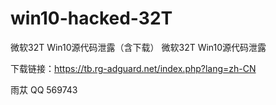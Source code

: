# win10-hacked-32T
微软32T Win10源代码泄露（含下载）
微软32T Win10源代码泄露

下载链接：https://tb.rg-adguard.net/index.php?lang=zh-CN

雨苁 QQ 569743
